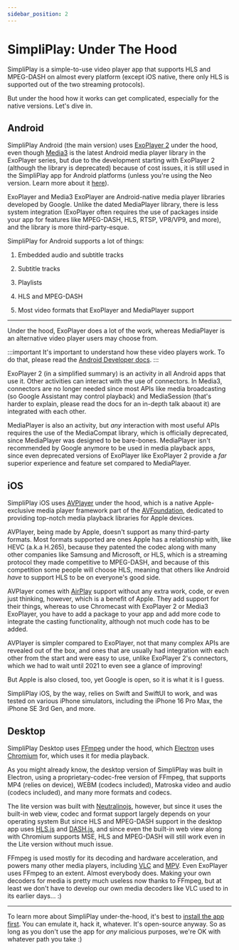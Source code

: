 ```yaml
---
sidebar_position: 2
---
```


# SimpliPlay: Under The Hood
SimpliPlay is a simple-to-use video player app that supports HLS and MPEG-DASH on almost every platform (except iOS native, there only HLS is supported out of the two streaming protocols).

But under the hood how it works can get complicated, especially for the native versions. Let's dive in.

## Android
SimpliPlay Android (the main version) uses [ExoPlayer 2](https://github.com/google/ExoPlayer) under the hood, even though [Media3](https://developer.android.com/media/media3) is the latest Android media player library in the ExoPlayer series, but due to the development starting with ExoPlayer 2 (although the library is deprecated) because of cost issues, it is still used in the SimpliPlay app for Android platforms (unless you're using the Neo version. Learn more about it [here](https://simpliplay-docs.readthedocs.io/en/latest/General/two-versions/)).

ExoPlayer and Media3 ExoPlayer are Android-native media player libraries developed by Google. Unlike the dated MediaPlayer library, there is less system integration (ExoPlayer often
requires the use of packages inside your app for features like MPEG-DASH, HLS, RTSP, VP8/VP9, and more), and the library is more third-party-esque.

SimpliPlay for Android supports a lot of things:

1. Embedded audio and subtitle tracks

2. Subtitle tracks
  
3. Playlists

4. HLS and MPEG-DASH
  
5. Most video formats that ExoPlayer and MediaPlayer support
______________

Under the hood, ExoPlayer does a lot of the work, whereas MediaPlayer is an alternative video player users may choose from. 

:::important
It's important to understand how these video players work.
To do that, please read the [Android Developer docs](https://developer.android.com/media/audio-and-video).
:::

ExoPlayer 2 (in a simplified summary) is an activity in all Android apps that use it. Other activities can interact with the use of connectors. In Media3, connectors are no longer needed
since most APIs like media broadcasting (so Google Assistant may control playback) and MediaSession (that's harder to explain, please read the docs for an in-depth talk abaout it) are
integrated with each other.

MediaPlayer is also an activity, but *any* interaction with most useful APIs requires the use of the MediaCompat library, which is officially deprecated, since MediaPlayer was designed to be bare-bones. MediaPlayer isn't recommended by
Google anymore to be used in media playback apps, since even deprecated versions of ExoPlayer like ExoPlayer 2 provide a *far* superior experience and feature set compared to MediaPlayer.

## iOS
SimpliPlay iOS uses [AVPlayer](https://developer.apple.com/documentation/avfoundation/avplayer/) under the hood, which is a native Apple-exclusive media player framework part of the
[AVFoundation](https://developer.apple.com/documentation/avfoundation/), dedicated to providing top-notch media playback libraries for Apple devices.

AVPlayer, being made by Apple, doesn't support as many third-party formats. Most formats supported are ones Apple has a relationship with, like HEVC (a.k.a H.265), because they patented the codec along
with many other companies like Samsung and Microsoft, or HLS, which is a streaming protocol they made competitive to MPEG-DASH, and because of this competition some people will choose
HLS, meaning that others like Android *have* to support HLS to be on everyone's good side.

AVPlayer comes with [AirPlay](https://www.apple.com/airplay/) support without any extra work, code, or even just thinking, however, which is a benefit of Apple. They add support for their things, whereas to use
Chromecast with ExoPlayer 2 or Media3 ExoPlayer, you have to add a package to your app and add more code to integrate the casting functionality, although not much code has to be added.

AVPlayer is simpler compared to ExoPlayer, not that many complex APIs are revealed out of the box, and ones that are usually had integration with each other from the start and were easy to
use, unlike ExoPlayer 2's connectors, which we had to wait until 2021 to even see a glance of improving!

But Apple is also closed, too, yet Google is open, so it is what it is I guess.

SimpliPlay iOS, by the way, relies on Swift and SwiftUI to work, and was tested on various iPhone simulators, including the iPhone 16 Pro Max, the iPhone SE 3rd Gen, and more.

## Desktop
SimpliPlay Desktop uses [FFmpeg](https://ffmpeg.org) under the hood, which [Electron](https://electronjs.org) uses [Chromium](https://www.chromium.org/) for, which uses it for media playback.

As you might already know, the desktop version of SimpliPlay was built in Electron, using a proprietary-codec-free version of FFmpeg, that supports MP4 (relies on device), WEBM (codecs
included), Matroska video and audio (codecs included), and many more formats and codecs.

The lite version was built with [Neutralinojs](https://neutralino.js.org/), however, but since it uses the built-in web view, codec and format support largely depends on your operating system
But since HLS and MPEG-DASH support in the desktop app uses [HLS.js](https://github.com/video-dev/hls.js) and [DASH.js](https://github.com/Dash-Industry-Forum/dash.js), and since
even the built-in web view along with Chromium supports MSE, HLS and MPEG-DASH will still work even in the Lite version without much issue.

FFmpeg is used mostly for its decoding and hardware acceleration, and powers many other media players, including [VLC](https://www.videolan.org/vlc/) and [MPV](https://mpv.io/).
Even ExoPlayer uses FFmpeg to an extent. Almost everybody does. Making your own decoders for media is pretty much useless now thanks to FFmpeg, but at least we don't
have to develop our own media decoders like VLC used to in its earlier days... :)

_____________

To learn more about SimpliPlay under-the-hood, it's best to [install the app first](https://simpliplay-docs.readthedocs.io/en/latest/General/user-install/).
You can emulate it, hack it, whatever. It's open-source anyway. So as long as you don't use the app for *any* malicious purposes, we're OK with whatever path you take :)
